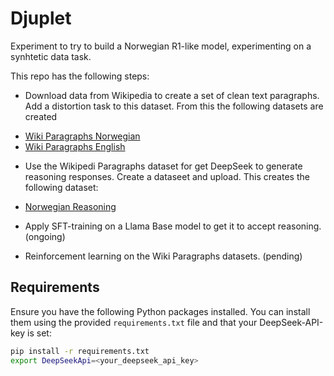 # Djuplet
Experiment to try to build a Norwegian R1-like model, experimenting on a synhtetic data task.

This repo has the following steps:
* Download data from Wikipedia to create a set of clean text paragraphs. Add a distortion task to this dataset. From this the following datasets are created
- [Wiki Paragraphs Norwegian](https://huggingface.co/datasets/pere/wiki_paragraphs_norwegian)
- [Wiki Paragraphs English](https://huggingface.co/datasets/pere/wiki_paragraphs_english)

* Use the Wikipedi Paragraphs dataset for get DeepSeek to generate reasoning responses. Create a dataseet and upload. This creates the following dataset:
- [Norwegian Reasoning](https://huggingface.co/datasets/pere/norwegian_reasoning)


* Apply SFT-training on a Llama Base model to get it to accept reasoning. (ongoing) 

* Reinforcement learning on the Wiki Paragraphs datasets. (pending)


## Requirements

Ensure you have the following Python packages installed. You can install them using the provided `requirements.txt` file and that your DeepSeek-API-key is set:

```bash
pip install -r requirements.txt
export DeepSeekApi=<your_deepseek_api_key>
```